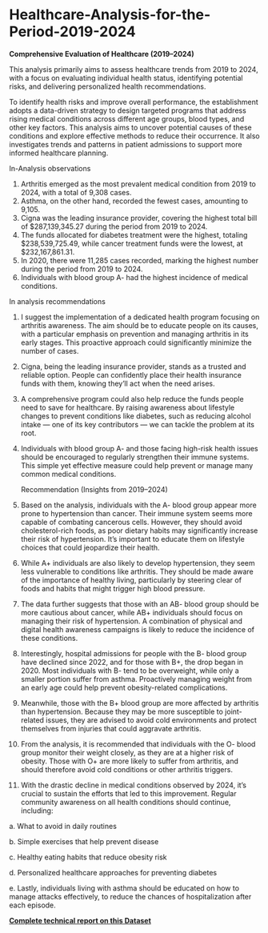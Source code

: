 # Healthcare-Analysis-for-the-Period-2019-2024

**Comprehensive Evaluation of Healthcare (2019–2024)**

This analysis primarily aims to assess healthcare trends from 2019 to 2024, with a focus on evaluating individual health status, identifying potential risks, and delivering personalized health recommendations. 

To identify health risks and improve overall performance, the establishment adopts a data-driven strategy to design targeted programs that address rising medical conditions across different age groups, blood types, and other key factors. This analysis aims to uncover potential causes of these conditions and explore effective methods to reduce their occurrence. It also investigates trends and patterns in patient admissions to support more informed healthcare planning.

In-Analysis observations

1. Arthritis emerged as the most prevalent medical condition from 2019 to 2024, with a total of 9,308 cases.
2. Asthma, on the other hand, recorded the fewest cases, amounting to 9,105.
3. Cigna was the leading insurance provider, covering the highest total bill of $287,139,345.27 during the period from 2019 to 2024.
4. The funds allocated for diabetes treatment were the highest, totaling $238,539,725.49, while cancer treatment funds were the lowest, at $232,167,861.31.
5. In 2020, there were 11,285 cases recorded, marking the highest number during the period from 2019 to 2024.
6. Individuals with blood group A- had the highest incidence of medical conditions.

In analysis recommendations

1. I suggest the implementation of a dedicated health program focusing on arthritis awareness. The aim should be to educate people on its causes, with a particular emphasis on prevention and managing arthritis in its early stages. This proactive approach could significantly minimize the number of cases.
2. Cigna, being the leading insurance provider, stands as a trusted and reliable option. People can confidently place their health insurance funds with them, knowing they’ll act when the need arises.
3. A comprehensive program could also help reduce the funds people need to save for healthcare. By raising awareness about lifestyle changes to prevent conditions like diabetes, such as reducing alcohol intake — one of its key contributors — we can tackle the problem at its root.
4. Individuals with blood group A- and those facing high-risk health issues should be encouraged to regularly strengthen their immune systems. This simple yet effective measure could help prevent or manage many common medical conditions.

   Recommendation
(Insights from 2019–2024)

1. Based on the analysis, individuals with the A- blood group appear more prone to hypertension than cancer. Their immune system seems more capable of combating cancerous cells. However, they should avoid cholesterol-rich foods, as poor dietary habits may significantly increase their risk of hypertension. It’s important to educate them on lifestyle choices that could jeopardize their health.

2. While A+ individuals are also likely to develop hypertension, they seem less vulnerable to conditions like arthritis. They should be made aware of the importance of healthy living, particularly by steering clear of foods and habits that might trigger high blood pressure.

3. The data further suggests that those with an AB- blood group should be more cautious about cancer, while AB+ individuals should focus on managing their risk of hypertension. A combination of physical and digital health awareness campaigns is likely to reduce the incidence of these conditions.

4. Interestingly, hospital admissions for people with the B- blood group have declined since 2022, and for those with B+, the drop began in 2020. Most individuals with B- tend to be overweight, while only a smaller portion suffer from asthma. Proactively managing weight from an early age could help prevent obesity-related complications.

5. Meanwhile, those with the B+ blood group are more affected by arthritis than hypertension. Because they may be more susceptible to joint-related issues, they are advised to avoid cold environments and protect themselves from injuries that could aggravate arthritis.

6. From the analysis, it is recommended that individuals with the O- blood group monitor their weight closely, as they are at a higher risk of obesity. Those with O+ are more likely to suffer from arthritis, and should therefore avoid cold conditions or other arthritis triggers.

7. With the drastic decline in medical conditions observed by 2024, it’s crucial to sustain the efforts that led to this improvement. Regular community awareness on all health conditions should continue, including:

a. What to avoid in daily routines

b. Simple exercises that help prevent disease

c. Healthy eating habits that reduce obesity risk

d. Personalized healthcare approaches for preventing diabetes

e. Lastly, individuals living with asthma should be educated on how to manage attacks effectively, to reduce the chances of hospitalization after each episode.

[**Complete technical report on this Dataset**](https://medium.com/@akinteyeidris/healthcare-evaluation-for-the-years-2019-2024-96c7a4a34cb6)  
#####


